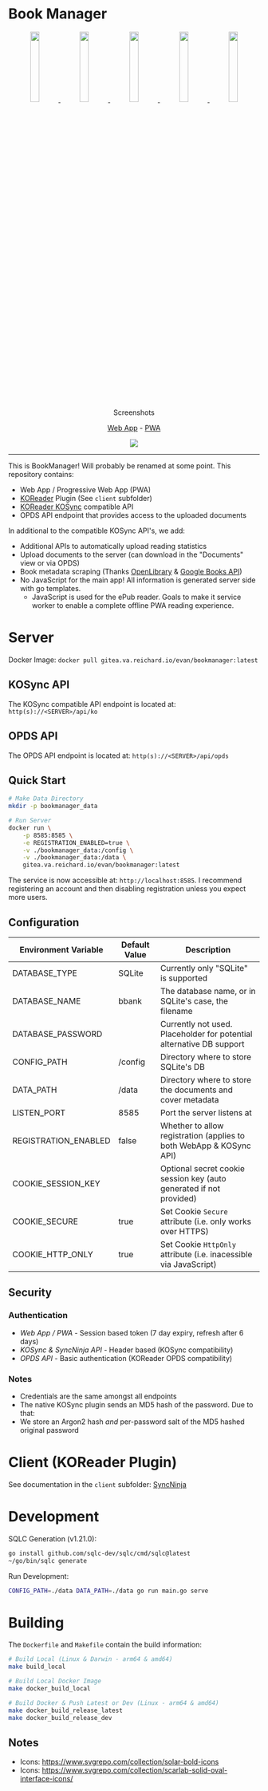 # Book Manager

<p align="center">
    <a href="https://gitea.va.reichard.io/evan/BookManager/raw/branch/master/screenshots/pwa/login.png">
        <img src="https://gitea.va.reichard.io/evan/BookManager/raw/branch/master/screenshots/pwa/login.png" width="19%">
    </a>
    <a href="https://gitea.va.reichard.io/evan/BookManager/raw/branch/master/screenshots/pwa/home.png">
        <img src="https://gitea.va.reichard.io/evan/BookManager/raw/branch/master/screenshots/pwa/home.png" width="19%">
    </a>
    <a href="https://gitea.va.reichard.io/evan/BookManager/raw/branch/master/screenshots/pwa/documents.png">
        <img src="https://gitea.va.reichard.io/evan/BookManager/raw/branch/master/screenshots/pwa/documents.png" width="19%">
    </a>
    <a href="https://gitea.va.reichard.io/evan/BookManager/raw/branch/master/screenshots/pwa/document.png">
        <img src="https://gitea.va.reichard.io/evan/BookManager/raw/branch/master/screenshots/pwa/document.png" width="19%">
    </a>
    <a href="https://gitea.va.reichard.io/evan/BookManager/raw/branch/master/screenshots/pwa/metadata.png">
        <img src="https://gitea.va.reichard.io/evan/BookManager/raw/branch/master/screenshots/pwa/metadata.png" width="19%">
    </a>
</p>

<p align="center">Screenshots</p>
<p align="center">
    <a href="https://gitea.va.reichard.io/evan/BookManager/src/branch/master/screenshots/web/README.md">Web App</a> - <a href="https://gitea.va.reichard.io/evan/BookManager/src/branch/master/screenshots/pwa/README.md">PWA</a>
</p>
<p align="center">
    <a href="https://drone.va.reichard.io/evan/BookManager" target="_blank">
        <img src="https://drone.va.reichard.io/api/badges/evan/BookManager/status.svg">
    </a>
</p>

---

This is BookManager! Will probably be renamed at some point. This repository contains:

- Web App / Progressive Web App (PWA)
- [KOReader](https://github.com/koreader/koreader) Plugin (See `client` subfolder)
- [KOReader KOSync](https://github.com/koreader/koreader-sync-server) compatible API
- OPDS API endpoint that provides access to the uploaded documents

In additional to the compatible KOSync API's, we add:

- Additional APIs to automatically upload reading statistics
- Upload documents to the server (can download in the "Documents" view or via OPDS)
- Book metadata scraping (Thanks [OpenLibrary](https://openlibrary.org/) & [Google Books API](https://developers.google.com/books/docs/v1/getting_started))
- No JavaScript for the main app! All information is generated server side with go templates.
  - JavaScript is used for the ePub reader. Goals to make it service worker to enable a complete offline PWA reading experience.

# Server

Docker Image: `docker pull gitea.va.reichard.io/evan/bookmanager:latest`

## KOSync API

The KOSync compatible API endpoint is located at: `http(s)://<SERVER>/api/ko`

## OPDS API

The OPDS API endpoint is located at: `http(s)://<SERVER>/api/opds`

## Quick Start

```bash
# Make Data Directory
mkdir -p bookmanager_data

# Run Server
docker run \
    -p 8585:8585 \
    -e REGISTRATION_ENABLED=true \
    -v ./bookmanager_data:/config \
    -v ./bookmanager_data:/data \
    gitea.va.reichard.io/evan/bookmanager:latest
```

The service is now accessible at: `http://localhost:8585`. I recommend registering an account and then disabling registration unless you expect more users.

## Configuration

| Environment Variable | Default Value | Description                                                          |
| -------------------- | ------------- | -------------------------------------------------------------------- |
| DATABASE_TYPE        | SQLite        | Currently only "SQLite" is supported                                 |
| DATABASE_NAME        | bbank         | The database name, or in SQLite's case, the filename                 |
| DATABASE_PASSWORD    | <EMPTY>       | Currently not used. Placeholder for potential alternative DB support |
| CONFIG_PATH          | /config       | Directory where to store SQLite's DB                                 |
| DATA_PATH            | /data         | Directory where to store the documents and cover metadata            |
| LISTEN_PORT          | 8585          | Port the server listens at                                           |
| REGISTRATION_ENABLED | false         | Whether to allow registration (applies to both WebApp & KOSync API)  |
| COOKIE_SESSION_KEY   | <EMPTY>       | Optional secret cookie session key (auto generated if not provided)  |
| COOKIE_SECURE        | true          | Set Cookie `Secure` attribute (i.e. only works over HTTPS)           |
| COOKIE_HTTP_ONLY     | true          | Set Cookie `HttpOnly` attribute (i.e. inacessible via JavaScript)    |

## Security

### Authentication

- _Web App / PWA_ - Session based token (7 day expiry, refresh after 6 days)
- _KOSync & SyncNinja API_ - Header based (KOSync compatibility)
- _OPDS API_ - Basic authentication (KOReader OPDS compatibility)

### Notes

- Credentials are the same amongst all endpoints
- The native KOSync plugin sends an MD5 hash of the password. Due to that:
- We store an Argon2 hash _and_ per-password salt of the MD5 hashed original password

# Client (KOReader Plugin)

See documentation in the `client` subfolder: [SyncNinja](https://gitea.va.reichard.io/evan/BookManager/src/branch/master/client/)

# Development

SQLC Generation (v1.21.0):

```bash
go install github.com/sqlc-dev/sqlc/cmd/sqlc@latest
~/go/bin/sqlc generate
```

Run Development:

```bash
CONFIG_PATH=./data DATA_PATH=./data go run main.go serve
```

# Building

The `Dockerfile` and `Makefile` contain the build information:

```bash
# Build Local (Linux & Darwin - arm64 & amd64)
make build_local

# Build Local Docker Image
make docker_build_local

# Build Docker & Push Latest or Dev (Linux - arm64 & amd64)
make docker_build_release_latest
make docker_build_release_dev
```

## Notes

- Icons: https://www.svgrepo.com/collection/solar-bold-icons
- Icons: https://www.svgrepo.com/collection/scarlab-solid-oval-interface-icons/
